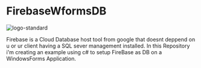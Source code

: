 # FirebaseWformsDB

![logo-standard](https://github.com/LucasFlorindo/FirebaseWformsDB/assets/114751354/d4d8d378-aec5-4c79-9174-a87f6d7f3b7b)


Firebase is a Cloud Database host tool from google that doesnt deppend on u or ur client having a SQL sever management installed. 
In this Repository i'm creating an example using c# to setup FireBase as DB on a WindowsForms Application.
